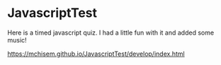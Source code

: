 # JavascriptTest

Here is a timed javascript quiz. I had a little fun with it and added some music!

https://mchisem.github.io/JavascriptTest/develop/index.html
